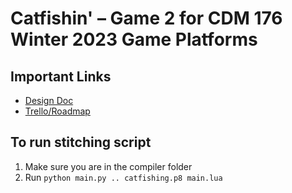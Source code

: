 # Catfishin' – Game 2 for CDM 176 Winter 2023 Game Platforms
## Important Links
- [Design Doc](https://docs.google.com/document/d/1ScRI8akqIY6HDqpaGfosDWykQ98XlAyIp55qk6JtXw0/edit?usp=sharing)
- [Trello/Roadmap](https://trello.com/b/wfeU2PKI/catfishin)

## To run stitching script
1) Make sure you are in the compiler folder
2) Run
```python main.py .. catfishing.p8 main.lua```